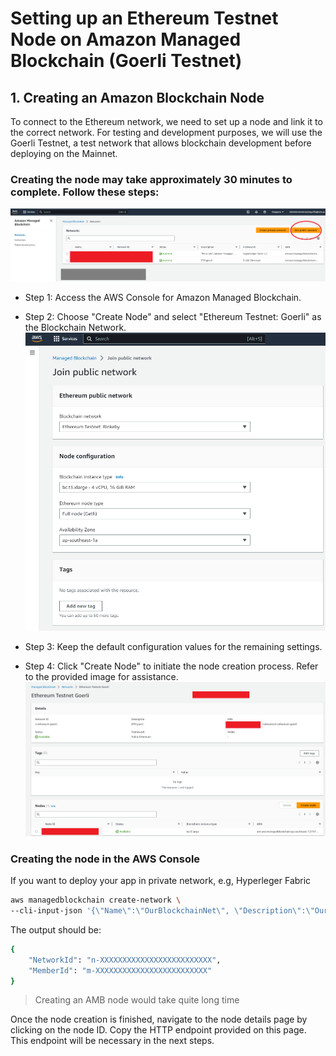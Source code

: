 
# Setting up an Ethereum Testnet Node on Amazon Managed Blockchain (Goerli Testnet)
## 1. Creating an Amazon Blockchain Node

To connect to the Ethereum network, we need to set up a node and link it to the correct network. For testing and development purposes, we will use the Goerli Testnet, a test network that allows blockchain development before deploying on the Mainnet.

### Creating the node may take approximately 30 minutes to complete. Follow these steps:

![image](/docs/figures/amb1.PNG)

* Step 1: Access the AWS Console for Amazon Managed Blockchain.

* Step 2: Choose "Create Node" and select "Ethereum Testnet: Goerli" as the Blockchain Network.
![image](/docs/figures/amb2.PNG)

* Step 3: Keep the default configuration values for the remaining settings.

* Step 4: Click "Create Node" to initiate the node creation process. Refer to the provided image for assistance.
![image](/docs/figures/amb3.PNG)


### Creating the node in the AWS Console
If you want to deploy your app in private network, e.g, Hyperleger Fabric 

```bash
aws managedblockchain create-network \
--cli-input-json '{\"Name\":\"OurBlockchainNet\", \"Description\":\"OurBlockchainNetDesc\", \"Framework\":\"HYPERLEDGER_FABRIC\",\"FrameworkVersion\": \"2.2\", \"FrameworkConfiguration\": {\"Fabric\": {\"Edition\": \"STARTER\"}}, \"VotingPolicy\": {\"ApprovalThresholdPolicy\": {\"ThresholdPercentage\": 50, \"ProposalDurationInHours\": 24, \"ThresholdComparator\": \"GREATER_THAN\"}}, “MemberConfiguration”: {\"Name\":\"org1\", \"Description\":\"Org1 first member of network\", \"FrameworkConfiguration\":{\"Fabric\":\n{\"AdminUsername\":\"MyAdminUser\",\"AdminPassword\":\"Password123\"}}, \"LogPublishingConfiguration\": {\"Fabric\":{\"CaLogs\":{\"Cloudwatch\": {\"Enabled\": true}}}}}}'
```

The output should be: 
```bash
{
    "NetworkId": "n-XXXXXXXXXXXXXXXXXXXXXXXXX",
    "MemberId": "m-XXXXXXXXXXXXXXXXXXXXXXXXX"
}
```
> Creating an AMB node would take quite long time

Once the node creation is finished, navigate to the node details page by clicking on the node ID. Copy the HTTP endpoint provided on this page. This endpoint will be necessary in the next steps. 